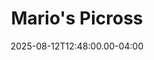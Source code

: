 ---
title: "Mario's Picross"
creator: Nintendo
cart: gamecart
type: gb
date: 2025-08-12T12:48:00.00-04:00
score: 
review: 
---